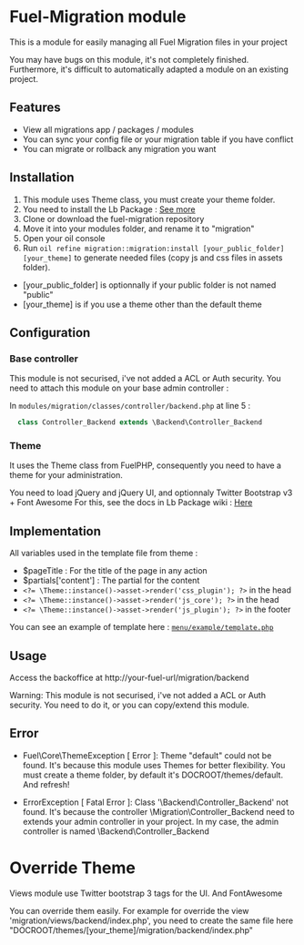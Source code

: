 # Fuel-Migration module

This is a module for easily managing all Fuel Migration files in your project

You may have bugs on this module, it's not completely finished. Furthermore, it's difficult to automatically adapted a module on an existing project.

## Features

* View all migrations app / packages / modules
* You can sync your config file or your migration table if you have conflict
* You can migrate or rollback any migration you want

## Installation

1. This module uses Theme class, you must create your theme folder.
2. You need to install the Lb Package : [See more](http://github.com/jhuriez/fuel-lb-package)
3. Clone or download the fuel-migration repository
4. Move it into your modules folder, and rename it to "migration"
5. Open your oil console
6. Run `oil refine migration::migration:install [your_public_folder] [your_theme]` to generate needed files (copy js and css files in assets folder). 
* [your_public_folder] is optionnally if your public folder is not named "public"
* [your_theme] is if you use a theme other than the default theme

## Configuration

### Base controller

This module is not securised, i've not added a ACL or Auth security. You need to attach this module on your base admin controller :

In `modules/migration/classes/controller/backend.php` at line 5 :

```php
  class Controller_Backend extends \Backend\Controller_Backend
```

### Theme

It uses the Theme class from FuelPHP, consequently you need to have a theme for your administration.

You need to load jQuery and jQuery UI, and optionnaly Twitter Bootstrap v3 + Font Awesome
For this, see the docs in Lb Package wiki : [Here](http://github.com/jhuriez/fuel-lb-package/blob/master/wiki/theme.md)

## Implementation

All variables used in the template file from theme :

* $pageTitle : For the title of the page in any action
* $partials['content'] : The partial for the content
* `<?= \Theme::instance()->asset->render('css_plugin'); ?>` in the head
* `<?= \Theme::instance()->asset->render('js_core'); ?>` in the head
* `<?= \Theme::instance()->asset->render('js_plugin'); ?>` in the footer

You can see an example of template here : [`menu/example/template.php`](http://github.com/jhuriez/fuel-lb-package/blob/master/example/template.php)

## Usage

Access the backoffice at http://your-fuel-url/migration/backend

Warning: This module is not securised, i've not added a ACL or Auth security. 
You need to do it, or you can copy/extend this module.

## Error

- Fuel\Core\ThemeException [ Error ]: Theme "default" could not be found.
It's because this module uses Themes for better flexibility. You must create a theme folder, by default it's DOCROOT/themes/default. And refresh!

- ErrorException [ Fatal Error ]: Class '\Backend\Controller_Backend' not found.
It's because the controller \Migration\Controller_Backend need to extends your admin controller in your project. In my case, the admin controller is named \Backend\Controller_Backend

# Override Theme

Views module use Twitter bootstrap 3 tags for the UI. And FontAwesome

You can override them easily. For example for override the view 'migration/views/backend/index.php', you need to create the same file here "DOCROOT/themes/[your_theme]/migration/backend/index.php"
